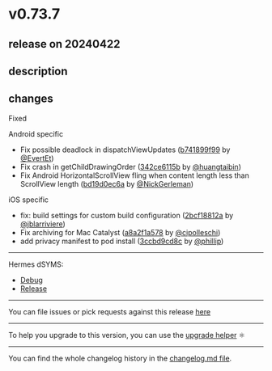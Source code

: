# v0.73.7

## release on 20240422

## description

## changes

Fixed

Android specific

* Fix possible deadlock in dispatchViewUpdates (<a href="https://github.com/facebook/react-native/commit/b741899f9994d270803e38bd98ce81adc8ba93fc">b741899f99</a> by <a href="https://github.com/EvertEt">@EvertEt</a>)
* Fix crash in getChildDrawingOrder (<a href="https://github.com/facebook/react-native/commit/342ce6115b744cd2fcfd80effb609b37dc9d5b37">342ce6115b</a> by <a href="https://github.com/huangtaibin">@huangtaibin</a>)
* Fix Android HorizontalScrollView fling when content length less than ScrollView length (<a href="https://github.com/facebook/react-native/commit/bd19d0ec6af45b1327190cb3d2496a13f637fba4">bd19d0ec6a</a> by <a href="https://github.com/NickGerleman">@NickGerleman</a>)

iOS specific

* fix: build settings for custom build configuration (<a href="https://github.com/facebook/react-native/commit/2bcf18812a67627490d589290c2ee0054c28b0b2">2bcf18812a</a> by <a href="https://github.com/jblarriviere">@jblarriviere</a>)
* Fix archiving for Mac Catalyst (<a href="https://github.com/facebook/react-native/commit/a8a2f1a578624333a113f285327987fb4f3b6c15">a8a2f1a578</a> by <a href="https://github.com/cipolleschi">@cipolleschi</a>)
* add privacy manifest to pod install (<a href="https://github.com/facebook/react-native/commit/3ccbd9cd8c5fdcbbdb2e56cd447001ee89c109fa">3ccbd9cd8c</a> by <a href="https://github.com/philIip">@philIip</a>)

*** ** * ** ***

Hermes dSYMS:

* <a href="https://repo1.maven.org/maven2/com/facebook/react/react-native-artifacts/0.73.7/react-native-artifacts-0.73.7-hermes-framework-dSYM-debug.tar.gz" rel="nofollow">Debug</a>
* <a href="https://repo1.maven.org/maven2/com/facebook/react/react-native-artifacts/0.73.7/react-native-artifacts-0.73.7-hermes-framework-dSYM-release.tar.gz" rel="nofollow">Release</a>

*** ** * ** ***

You can file issues or pick requests against this release <a href="https://github.com/reactwg/react-native-releases/issues/new/choose">here</a>

*** ** * ** ***

To help you upgrade to this version, you can use the <a href="https://react-native-community.github.io/upgrade-helper/" rel="nofollow">upgrade helper</a> ⚛️

*** ** * ** ***

You can find the whole changelog history in the <a href="https://github.com/facebook/react-native/blob/main/CHANGELOG.md">changelog.md file</a>.

